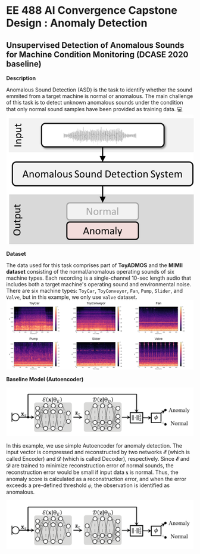 # **EE 488 AI Convergence Capstone Design : Anomaly Detection**
## **Unsupervised Detection of Anomalous Sounds for Machine Condition Monitoring (DCASE 2020 baseline)**

**Description**

Anomalous Sound Detection (ASD) is the task to identify whether the sound emmited from a target machine is normal or anomalous. 
The main challenge of this task is to detect unknown anomalous sounds under the condition that only normal sound samples have been provided as training data. 💻
![ASD](image/ASD.png)

**Dataset**

The data used for this task comprises part of **ToyADMOS** and the **MIMII dataset** consisting of the normal/anomalous operating sounds of six machine types. Each recording is a single-channel 10-sec length audio that includes both a target machine's operating sound and environmental noise. There are six machine types: `ToyCar`, `ToyConveyor`, `Fan`, `Pump`, `Slider`, and `Valve`, but in this example, we only use `valve` dataset.
![Dataset](image/Dataset.png)

**Baseline Model (Autoencoder)**

![AE](image/Autoencoder.png)

In this example, we use simple Autoencoder for anomaly detection. The input vector is compressed and reconstructed by two networks 𝓔 (which is called Encoder) and 𝓓 (which is called Decoder), respectively. Since 𝓔 and 𝓓 are trained to minimize reconstruction error of normal sounds, the reconstruction error would be small if input data 𝐱 is normal. Thus, the anomaly score is calculated as a reconstruction error, and when the error exceeds a pre-defined threshold 𝜙, the observation is identified as anomalous.

![AE](image/Autoencoder.png)
